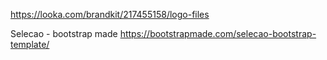 https://looka.com/brandkit/217455158/logo-files

Selecao - bootstrap made
https://bootstrapmade.com/selecao-bootstrap-template/

